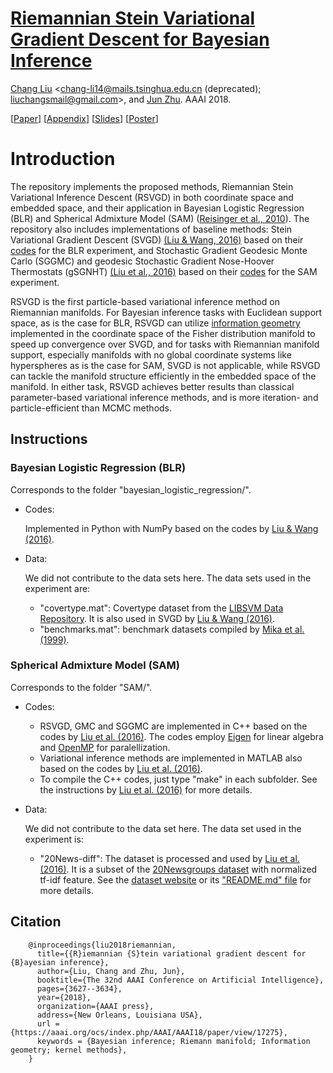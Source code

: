 # [Riemannian Stein Variational Gradient Descent for Bayesian Inference](https://aaai.org/ocs/index.php/AAAI/AAAI18/paper/view/17275)
[Chang Liu][changliu] \<<chang-li14@mails.tsinghua.edu.cn> (deprecated); <liuchangsmail@gmail.com>\>,
and [Jun Zhu][junzhu]. AAAI 2018.

\[[Paper](http://ml.cs.tsinghua.edu.cn/~changliu/rsvgd/Liu-Zhu.pdf)\]
\[[Appendix](http://ml.cs.tsinghua.edu.cn/~changliu/rsvgd/Liu-Zhu-appendix.pdf)\]
\[[Slides](http://ml.cs.tsinghua.edu.cn/~changliu/rsvgd/rsvgd_beamer.pdf)\]
\[[Poster](http://ml.cs.tsinghua.edu.cn/~changliu/rsvgd/rsvgd_poster.pdf)\]

# Introduction

The repository implements the proposed methods, Riemannian Stein Variational Inference Descent (RSVGD)
in both coordinate space and embedded space, and their application in Bayesian Logistic Regression (BLR)
and Spherical Admixture Model (SAM) ([Reisinger et al., 2010](https://icml.cc/Conferences/2010/papers/45.pdf)).
The repository also includes implementations of baseline methods:
Stein Variational Gradient Descent (SVGD) [(Liu & Wang, 2016)][svgd-paper]
based on their [codes][svgd-codes] for the BLR experiment,
and Stochastic Gradient Geodesic Monte Carlo (SGGMC) and geodesic Stochastic Gradient Nose-Hoover Thermostats (gSGNHT)
[(Liu et al., 2016)][sggmc-paper] based on their [codes][sggmc-codes] for the SAM experiment.

RSVGD is the first particle-based variational inference method on Riemannian manifolds.
For Bayesian inference tasks with Euclidean support space, as is the case for BLR,
RSVGD can utilize [information geometry](https://en.wikipedia.org/wiki/Information_geometry)
implemented in the coordinate space of the Fisher distribution manifold to speed up convergence over SVGD,
and for tasks with Riemannian manifold support, especially manifolds with no global coordinate systems
like hyperspheres as is the case for SAM, SVGD is not applicable,
while RSVGD can tackle the manifold structure efficiently in the embedded space of the manifold.
In either task, RSVGD achieves better results than classical parameter-based variational inference methods,
and is more iteration- and particle-efficient than MCMC methods.

## Instructions

### Bayesian Logistic Regression (BLR)

Corresponds to the folder "bayesian_logistic_regression/".

* Codes:

  Implemented in Python with NumPy based on the codes by [Liu & Wang (2016)][svgd-codes].

* Data:

  We did not contribute to the data sets here. The data sets used in the experiment are:

  - "covertype.mat":
    Covertype dataset from the [LIBSVM Data Repository](https://www.csie.ntu.edu.tw/~cjlin/libsvmtools/datasets/binary.html).
    It is also used in SVGD by [Liu & Wang (2016)][svgd-paper].
  - "benchmarks.mat":
    benchmark datasets compiled by [Mika et al. (1999)](http://theoval.cmp.uea.ac.uk/matlab/benchmarks/benchmarks.mat).

### Spherical Admixture Model (SAM)

Corresponds to the folder "SAM/".

* Codes:

  - RSVGD, GMC and SGGMC are implemented in C++ based on the codes by [Liu et al. (2016)][sggmc-codes].
    The codes employ [Eigen](http://eigen.tuxfamily.org/) for linear algebra
    and [OpenMP](http://openmp.org/) for paralellization.
  - Variational inference methods are implemented in MATLAB also based on the codes by [Liu et al. (2016)][sggmc-codes].
  - To compile the C++ codes, just type "make" in each subfolder.
    See the instructions by [Liu et al. (2016)][sggmc-codes] for more details.

* Data:

  We did not contribute to the data set here. The data set used in the experiment is:

  - "20News-diff":
    The dataset is processed and used by [Liu et al. (2016)][sggmc-codes].
    It is a subset of the [20Newsgroups dataset](http://www.qwone.com/~jason/20Newsgroups/)
    with normalized tf-idf feature.
    See the [dataset website](http://ml.cs.tsinghua.edu.cn/~changliu/sggmcmc-sam/)
    or its ["README.md" file](./SAM/data/20News-diff/README.md) for more details.

## Citation
```
	@inproceedings{liu2018riemannian,
	  title={{R}iemannian {S}tein variational gradient descent for {B}ayesian inference},
	  author={Liu, Chang and Zhu, Jun},
	  booktitle={The 32nd AAAI Conference on Artificial Intelligence},
	  pages={3627--3634},
	  year={2018},
	  organization={AAAI press},
	  address={New Orleans, Louisiana USA},
	  url = {https://aaai.org/ocs/index.php/AAAI/AAAI18/paper/view/17275},
	  keywords = {Bayesian inference; Riemann manifold; Information geometry; kernel methods},
	}
```

[changliu]: http://ml.cs.tsinghua.edu.cn/~changliu/index.html
[junzhu]: http://ml.cs.tsinghua.edu.cn/~jun/index.shtml
[svgd-paper]: http://papers.nips.cc/paper/6338-stein-variational-gradient-descent-a-general-purpose-bayesian-inference-algorithm
[svgd-codes]: https://github.com/DartML/Stein-Variational-Gradient-Descent
[sggmc-paper]: http://papers.nips.cc/paper/6281-stochastic-gradient-geodesic-mcmc-methods
[sggmc-codes]: https://github.com/chang-ml-thu/SG-Geod-MCMC

